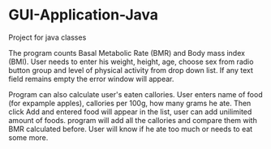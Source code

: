 # GUI-Application-Java
Project for java classes

The program counts Basal Metabolic Rate (BMR) and Body mass index (BMI). 
User needs to enter his weight, height, age, choose sex from radio button group and level of physical activity from drop down list.
If any text field remains empty the error window will appear.

Program can also calculate user's eaten callories. User enters name of food (for expample apples), callories per 100g, how many grams he ate.
Then click Add and entered food will appear in the list, user can add unilimited amount of foods.
program will add all the callories and compare them with BMR calculated before.
User will know if he ate too much or needs to eat some more.
